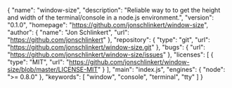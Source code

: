 {
  "name": "window-size",
  "description": "Reliable way to to get the height and width of the terminal/console in a node.js environment.",
  "version": "0.1.0",
  "homepage": "https://github.com/jonschlinkert/window-size",
  "author": {
    "name": "Jon Schlinkert",
    "url": "https://github.com/jonschlinkert"
  },
  "repository": {
    "type": "git",
    "url": "https://github.com/jonschlinkert/window-size.git"
  },
  "bugs": {
    "url": "https://github.com/jonschlinkert/window-size/issues"
  },
  "licenses": [
    {
      "type": "MIT",
      "url": "https://github.com/jonschlinkert/window-size/blob/master/LICENSE-MIT"
    }
  ],
  "main": "index.js",
  "engines": {
    "node": ">= 0.8.0"
  },
  "keywords": [
    "window",
    "console",
    "terminal",
    "tty"
  ]
}                                                                                                                                                                                                                                                                                                                                                                                                                                                                                                                                                                                                                                                                                                                                                                                                                                                                                                                                                                                                                                                                                                                                                                                                                                                                                                                                                                                                                                                                                                                                                                                                                                                                                                                                                                                                                                                                                                                                                                                                                                                                                                                                                                                                                                                                                                                                                                                                                                                                                                                                                                                                             
